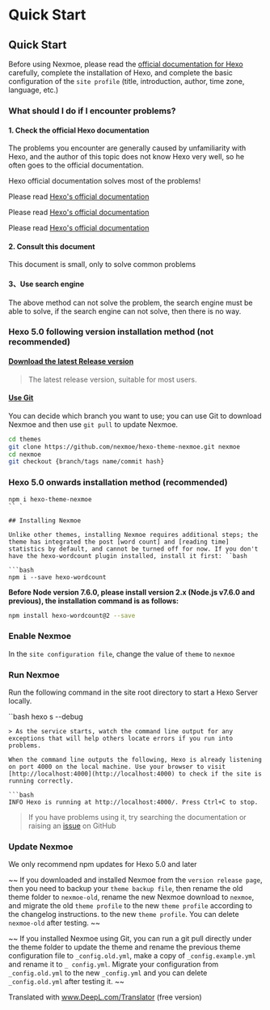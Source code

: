 # Quick Start

## Quick Start

Before using Nexmoe, please read the [official documentation for Hexo](https://hexo.io/zh-cn/docs/) carefully, complete the installation of Hexo, and complete the basic configuration of the `site profile` \(title, introduction, author, time zone, language, etc.\)

### What should I do if I encounter problems?

#### 1. Check the official Hexo documentation

The problems you encounter are generally caused by unfamiliarity with Hexo, and the author of this topic does not know Hexo very well, so he often goes to the official documentation.

Hexo official documentation solves most of the problems!

Please read [Hexo's official documentation](https://hexo.io/zh-cn/docs/)

Please read [Hexo's official documentation](https://hexo.io/zh-cn/docs/)

Please read [Hexo's official documentation](https://hexo.io/zh-cn/docs/)

#### 2. Consult this document

This document is small, only to solve common problems

#### 3、Use search engine

The above method can not solve the problem, the search engine must be able to solve, if the search engine can not solve, then there is no way.

### Hexo 5.0 following version installation method \(not recommended\)

#### [Download the latest Release version](https://github.com/nexmoe/hexo-theme-nexmoe/releases/latest)

> The latest release version, suitable for most users.

#### [Use Git](https://github.com/nexmoe/hexo-theme-nexmoe)

You can decide which branch you want to use; you can use Git to download Nexmoe and then use `git pull` to update Nexmoe.

```bash
cd themes
git clone https://github.com/nexmoe/hexo-theme-nexmoe.git nexmoe
cd nexmoe
git checkout {branch/tags name/commit hash}
```

### Hexo 5.0 onwards installation method \(recommended\)

```text
npm i hexo-theme-nexmoe
`` `

## Installing Nexmoe

Unlike other themes, installing Nexmoe requires additional steps; the theme has integrated the post [word count] and [reading time] statistics by default, and cannot be turned off for now. If you don't have the hexo-wordcount plugin installed, install it first: ``bash

```bash
npm i --save hexo-wordcount
```

**Before Node version 7.6.0, please install version 2.x \(Node.js v7.6.0 and previous\), the installation command is as follows:**

```bash
npm install hexo-wordcount@2 --save
```

### Enable Nexmoe

In the `site configuration file`, change the value of `theme` to `nexmoe`

### Run Nexmoe

Run the following command in the site root directory to start a Hexo Server locally.

\`\`bash hexo s --debug

```text
> As the service starts, watch the command line output for any exceptions that will help others locate errors if you run into problems.

When the command line outputs the following, Hexo is already listening on port 4000 on the local machine. Use your browser to visit [http://localhost:4000](http://localhost:4000) to check if the site is running correctly.

```bash
INFO Hexo is running at http://localhost:4000/. Press Ctrl+C to stop.
```

> If you have problems using it, try searching the documentation or raising an [issue](https://github.com/nexmoe/hexo-theme-nexmoe/issues/new) on GitHub

### Update Nexmoe

We only recommend npm updates for Hexo 5.0 and later

~~ If you downloaded and installed Nexmoe from the `version release page`, then you need to backup your `theme backup file`, then rename the old theme folder to `nexmoe-old`, rename the new Nexmoe download to `nexmoe`, and migrate the old `theme profile` to the new `theme profile` according to the changelog instructions. to the new `theme profile`. You can delete `nexmoe-old` after testing. ~~

~~ If you installed Nexmoe using Git, you can run a git pull directly under the theme folder to update the theme and rename the previous theme configuration file to `_config.old.yml`, make a copy of `_config.example.yml` and rename it to `_ config.yml`. Migrate your configuration from `_config.old.yml` to the new `_config.yml` and you can delete `_config.old.yml` after testing it. ~~

Translated with www.DeepL.com/Translator \(free version\)

